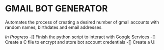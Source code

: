 # GMAIL BOT GENERATOR #
Automates the process of creating a desired number of gmail accounts with random names, birthdates and email addresses.

*In Progress* 
-[] Finish the python script to interact with Google Services
-[] Create a C file to encrypt and store bot account credentials
-[] Create a UI
